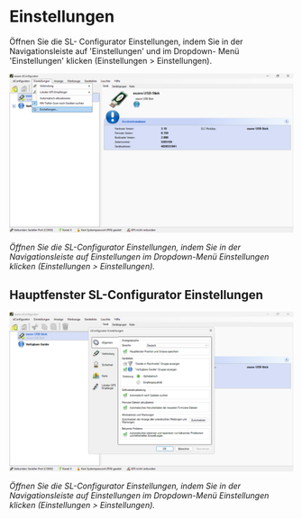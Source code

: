 # Einstellungen

Öffnen Sie die SL- Configurator Einstellungen, indem Sie in der Navigationsleiste auf 'Einstellungen' und im Dropdown- Menü 'Einstellungen' klicken (Einstellungen > Einstellungen).

![Einstellungen öffnen](einstellungen-1.png)

*Öffnen Sie die SL-Configurator Einstellungen, indem Sie in der Navigationsleiste auf Einstellungen im Dropdown-Menü Einstellungen klicken (Einstellungen > Einstellungen).*

## Hauptfenster SL-Configurator Einstellungen

![Einstellungen öffnen](einstellungen-2.png)

*Öffnen Sie die SL-Configurator Einstellungen, indem Sie in der Navigationsleiste auf Einstellungen im Dropdown-Menü Einstellungen klicken (Einstellungen > Einstellungen).* 
